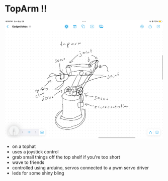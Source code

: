 # TopArm !!

![](CONCEPT.png)

- on a tophat
- uses a joystick control
- grab small things off the top shelf if you're too short
- wave to friends
- controlled using arduino, servos connected to a pwm servo driver
- leds for some shiny bling
